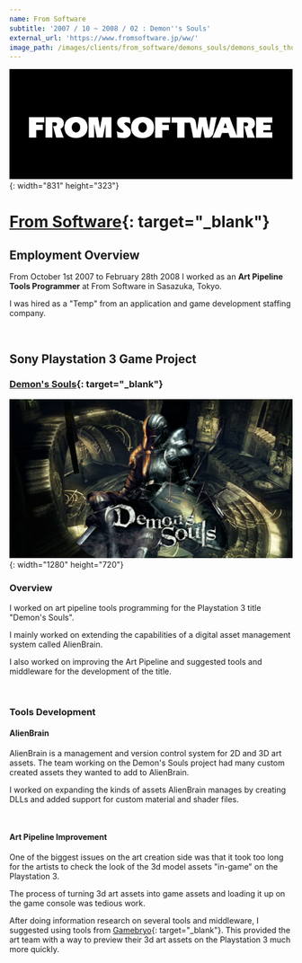 ```yaml
---
name: From Software
subtitle: '2007 / 10 ~ 2008 / 02 : Demon''s Souls'
external_url: 'https://www.fromsoftware.jp/ww/'
image_path: /images/clients/from_software/demons_souls/demons_souls_thumb.jpg
---
```


![](/images/clients/from_software/from_software_logo.png){: width="831" height="323"}

# [From Software](https://www.fromsoftware.jp/ww/){: target="_blank"}

## Employment Overview

From October 1st 2007 to February 28th 2008 I worked as an **Art Pipeline Tools Programmer** at From Software in Sasazuka, Tokyo.

I was hired as a "Temp" from an application and game development staffing company.

&nbsp;

## Sony Playstation 3 Game Project

### [Demon's Souls](https://www.fromsoftware.jp/ww/detail.html?csm=07){: target="_blank"}

![](/images/clients/from_software/demons_souls/demons-souls_wide.jpg){: width="1280" height="720"}

### Overview

I worked on art pipeline tools programming for the Playstation 3 title &nbsp; &nbsp; &nbsp;&nbsp; "Demon's Souls".

I mainly worked on extending the capabilities of a digital asset management system called AlienBrain.

I also worked on improving the Art Pipeline and suggested tools and middleware for the development of the title.

&nbsp;

### Tools Development

#### AlienBrain

AlienBrain is a management and version control system for 2D and 3D art assets. The team working on the Demon's Souls project had many custom created assets they wanted to add to AlienBrain.

I worked on expanding the kinds of assets AlienBrain manages by creating DLLs and added support for custom material and shader files.

&nbsp;

#### Art Pipeline Improvement

One of the biggest issues on the art creation side was that it took too long for the artists to check the look of the 3d model assets "in-game" on the Playstation 3.

The process of turning 3d art assets into game assets and loading it up on the game console was tedious work.

After doing information research on several tools and middleware, I suggested using tools from [Gamebryo](https://en.wikipedia.org/wiki/Gamebryo){: target="_blank"}. This provided the art team with a way to preview their 3d art assets on the Playstation 3 much more quickly.